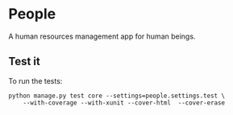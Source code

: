 # People

A human resources management app for human beings.


## Test it

To run the tests:

    python manage.py test core --settings=people.settings.test \
        --with-coverage --with-xunit --cover-html  --cover-erase

